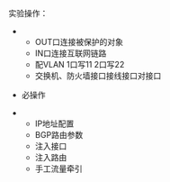 实验操作：

- - OUT口连接被保护的对象
  - IN口连接互联网链路
  - 配VLAN 1口写11 2口写22
  - 交换机、防火墙接口接线接口对接口

- 必操作

- - IP地址配置
  - BGP路由参数
  - 注入接口
  - 注入路由
  - 手工流量牵引